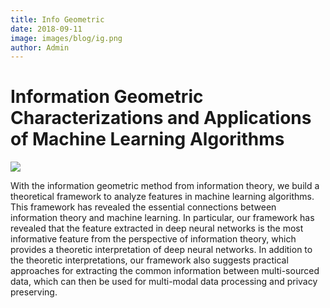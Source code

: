 ```yaml
---
title: Info Geometric
date: 2018-09-11
image: images/blog/ig.png
author: Admin
---
```


# Information Geometric Characterizations and Applications of Machine Learning Algorithms

![](../../../images/blog/ig.png)

With the information geometric method from information theory, 
we build a theoretical framework to analyze features in machine learning algorithms. 
This framework has revealed the essential connections between information theory and machine learning. 
In particular, our framework has revealed that the feature extracted 
in deep neural networks is the most informative feature from the perspective of information theory, 
which provides a theoretic interpretation of deep neural networks. 
In addition to the theoretic interpretations, our framework also suggests 
practical approaches for extracting the common information between multi-sourced data, 
which can then be used for multi-modal data processing and privacy preserving.
